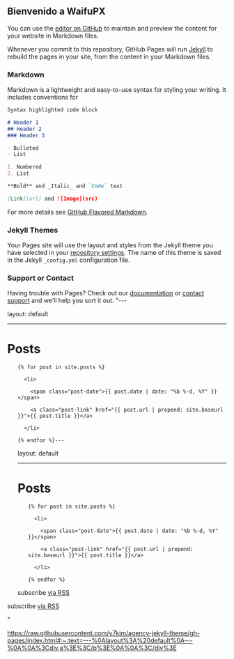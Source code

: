 ## Bienvenido a WaifuPX

You can use the [editor on GitHub](https://github.com/WaifuPX-DG/WaifuPX/edit/gh-pages/index.md) to maintain and preview the content for your website in Markdown files.

Whenever you commit to this repository, GitHub Pages will run [Jekyll](https://jekyllrb.com/) to rebuild the pages in your site, from the content in your Markdown files.

### Markdown

Markdown is a lightweight and easy-to-use syntax for styling your writing. It includes conventions for

```markdown
Syntax highlighted code block

# Header 1
## Header 2
### Header 3

- Bulleted
- List

1. Numbered
2. List

**Bold** and _Italic_ and `Code` text

[Link](url) and ![Image](src)
```

For more details see [GitHub Flavored Markdown](https://guides.github.com/features/mastering-markdown/).

### Jekyll Themes

Your Pages site will use the layout and styles from the Jekyll theme you have selected in your [repository settings](https://github.com/WaifuPX-DG/WaifuPX/settings/pages). The name of this theme is saved in the Jekyll `_config.yml` configuration file.

### Support or Contact

Having trouble with Pages? Check out our [documentation](https://docs.github.com/categories/github-pages-basics/) or [contact support](https://support.github.com/contact) and we’ll help you sort it out.
"---

layout: default

---

<div class="home">

  <h1>Posts</h1>

  <ul class="posts">

    {% for post in site.posts %}

      <li>

        <span class="post-date">{{ post.date | date: "%b %-d, %Y" }}</span>

        <a class="post-link" href="{{ post.url | prepend: site.baseurl }}">{{ post.title }}</a>

      </li>

    {% endfor %}---

layout: default

---

<div class="home">

  <h1>Posts</h1>

  <ul class="posts">

    {% for post in site.posts %}

      <li>

        <span class="post-date">{{ post.date | date: "%b %-d, %Y" }}</span>

        <a class="post-link" href="{{ post.url | prepend: site.baseurl }}">{{ post.title }}</a>

      </li>

    {% endfor %}

  </ul>

  <p class="rss-subscribe">subscribe <a href="{{ "/feed.xml" | prepend: site.baseurl }}">via RSS</a></p>

</div>

  </ul>

  <p class="rss-subscribe">subscribe <a href="{{ "/feed.xml" | prepend: site.baseurl }}">via RSS</a></p>

</div>"

 https://raw.githubusercontent.com/y7kim/agency-jekyll-theme/gh-pages/index.html#:~:text=---%0Alayout%3A%20default%0A---%0A%0A%3Cdiv,a%3E%3C/p%3E%0A%0A%3C/div%3E
